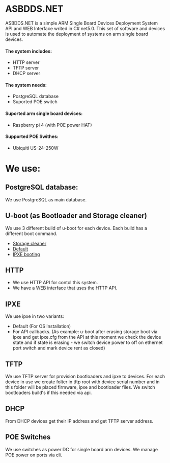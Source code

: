 # ASBDDS.NET
ASBDDS.NET is a simple ARM Single Board Devices Deployment System API and WEB Interface writed in C# net5.0.
This set of software and devices is used to automate the deployment of systems on arm single board devices.

#### The system includes:
* HTTP server
* TFTP server
* DHCP server

#### The system needs:
* PostgreSQL database
* Suported POE switch

#### Suported arm single board devices:
* Raspberry pi 4 (with POE power HAT)

#### Supported POE Swithes:
* Ubiquiti US-24-250W

# We use:

## PostgreSQL database:
We use PostgreSQL as main database.

## U-boot (as Bootloader and Storage cleaner)
We use 3 different build of u-boot for each device. Each build has a different boot command.
* [Storage cleaner](https://github.com/Insei/asbdds-u-boot/blob/asbds/configs/asbds_sdcard_erase_config#L5)
* [Default](https://github.com/Insei/asbdds-u-boot/blob/asbds/configs/asbds_config#L5)
* [IPXE booting](https://github.com/Insei/asbdds-u-boot/blob/asbds/configs/asbds_provisioning_config#L5)

## HTTP
* We use HTTP API for contol this system. 
* We have a WEB interface that uses the HTTP API.

## IPXE
We use ipxe in two variants:
* Default (For OS Installation)
* For API callbacks. (As example: u-boot after erasing storage boot via ipxe and get ipxe.cfg from the API at this moment we check the device state and if state is erasing - we switch device power to off on ethernet port switch and mark device rent as closed)

## TFTP
We use TFTP server for provision bootloaders and ipxe to devices.
For each device in use we create folter in tftp root with device serial number and in this folder will be placed firmware, ipxe and bootloader files.
We switch bootloaders build's if this needed via api.

## DHCP
From DHCP devices get their IP address and get TFTP server address.

## POE Switches
We use switches as power DC for single board arm devices. We manage POE power on ports via cli.